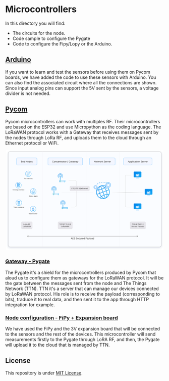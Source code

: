 # Microcontrollers

In this directory you will find: 

- The circuits for the node.
- Code sample to configure the Pygate
- Code to configure the Fipy/Lopy or the Arduino.

## [Arduino](./arduino)

If you want to learn and test the sensors before using them on Pycom boards, we have added the code to use these sensors with Arduino. You can also find the associated circuit where all the connections are shown. Since input analog pins can support the 5V sent by the sensors, a voltage divider is not needed.

## [Pycom](./pycom)

Pycom microcontrollers can work with multiples RF. Their microcontrollers are based on the ESP32 and use Micropython as the coding language. The LoRaWAN protocol works with a Gateway that receives messages sent by the nodes through LoRa RF, and uploads them to the cloud through an Ethernet protocol or WiFi.

<p align="center">
  <img src="./architecture.png" alt="drawing" width="500"/>
</p>

### [Gateway - Pygate](./pycom/pygate)

The Pygate it's a shield for the microcontrollers produced by Pycom that aloud us to configure them as gateways for the LoRaWAN protocol. It will be the gate between the messages sent from the node and The Things Network (TTN). TTN it's a server that can manage our devices connected by LoRaWAN protocol. His role is to receive the payload (corresponding to bits), traduce it to real data, and then sent it to the app through HTTP integration for example.

### [Node configuration - FiPy + Expansion board](./pycom/tgp_program)

We have used the FiPy and the 3V expansion board that will be connected to the sensors and the rest of the devices. This microcontroller will send measurements firstly to the Pygate through LoRA RF, and then, the Pygate will upload it to the cloud that is managed by TTN.

## License 

This repository is under [MIT License](https://github.com/clem-gh/TheGotitaProject_YI2023/blob/main/LICENSE.md).
